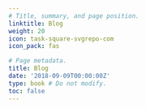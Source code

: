```yaml
---
# Title, summary, and page position.
linktitle: Blog
weight: 20
icon: task-square-svgrepo-com
icon_pack: fas

# Page metadata.
title: Blog
date: '2018-09-09T00:00:00Z'
type: book # Do not modify.
toc: false
---
```


